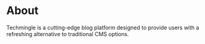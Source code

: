 # About
Techmingle is a cutting-edge blog platform designed to provide users with a refreshing alternative to traditional CMS options.  
